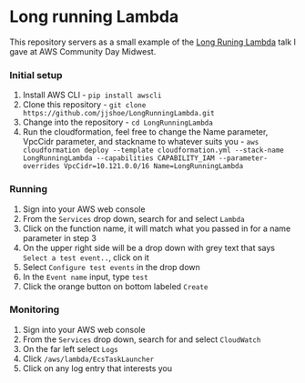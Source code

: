 # Long running Lambda
This repository servers as a small example of the [Long Runing Lambda](https://docs.google.com/presentation/d/1fYaAwlUGb0MA3Z-zBL1Hmj76REKnMxlleEzp6_ffFwg/edit?usp=sharing) talk I gave at AWS Community Day Midwest.

### Initial setup
1. Install AWS CLI - `pip install awscli`
2. Clone this repository - `git clone https://github.com/jjshoe/LongRunningLambda.git`
3. Change into the repository - `cd LongRunningLambda`
3. Run the cloudformation, feel free to change the Name parameter, VpcCidr parameter, and stackname to whatever suits you - `aws cloudformation deploy --template cloudformation.yml --stack-name LongRunningLambda --capabilities CAPABILITY_IAM --parameter-overrides VpcCidr=10.121.0.0/16 Name=LongRunningLambda`

### Running
1. Sign into your AWS web console
2. From the `Services` drop down, search for and select `Lambda`
3. Click on the function name, it will match what you passed in for a name parameter in step 3
4. On the upper right side will be a drop down with grey text that says `Select a test event..`, click on it
5. Select `Configure test events` in the drop down
6. In the `Event name` input, type `test`
7. Click the orange button on bottom labeled `Create`

### Monitoring
1. Sign into your AWS web console
2. From the `Services` drop down, search for and select `CloudWatch`
3. On the far left select `Logs`
4. Click `/aws/lambda/EcsTaskLauncher`
5. Click on any log entry that interests you
